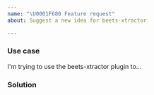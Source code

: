 ```yaml
---
name: "\U0001F680 Feature request"
about: Suggest a new idea for beets-xtractor

---
```


### Use case

I'm trying to use the beets-xtractor plugin to...


### Solution
<!--
Do you have a proposal for how it should work?

Try to be as specific as possible in describing your idea.
Don't worry if it is not tech-talk. Just dream.
-->

